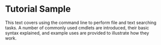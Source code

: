 # Tutorial Sample

This text covers using the command line to perform file and text searching tasks. A number of commonly used cmdlets are introduced, their basic syntax explained, and example uses are provided to illustrate how they work.
